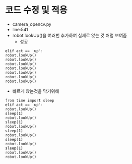 # 코드 수정 및 적용

- camera_opencv.py
- line:541
- robot.lookUp()을 여러번 추가하여 실제로 앉는 것 처럼 보여줌
  - 성공
```
elif act == 'up':
robot.lookUp()
robot.lookUp()
robot.lookUp()
robot.lookUp()
robot.lookUp()
robot.lookUp()
robot.lookUp()
```
- 빠르게 앉는것을 막기위해 

```
from time import sleep
elif act == 'up':
robot.lookUp()
sleep(1)
robot.lookUp()
sleep(1)
robot.lookUp()
sleep(1)
robot.lookUp()
sleep(1)
robot.lookUp()
sleep(1)
robot.lookUp()
robot.lookUp()
```